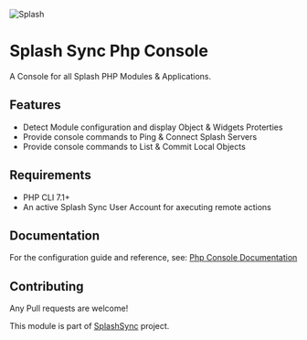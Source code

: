 ![Splash](http://www.splashsync.com/bundles/theme/img/splash-logo.png)

# Splash Sync Php Console
A Console for all Splash PHP Modules & Applications.

## Features
- Detect Module configuration and display Object & Widgets Proterties 
- Provide console commands to Ping & Connect Splash Servers
- Provide console commands to List & Commit Local Objects

## Requirements

* PHP CLI 7.1+
* An active Splash Sync User Account for axecuting remote actions

## Documentation

For the configuration guide and reference, see: [Php Console Documentation](https://splashsync.github.io/Php-Console/)

## Contributing

Any Pull requests are welcome! 

This module is part of [SplashSync](https://www.splashsync.com) project.

